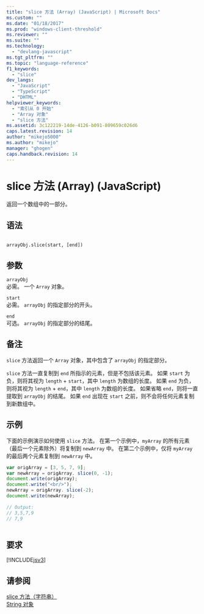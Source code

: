 ```yaml
---
title: "slice 方法 (Array) (JavaScript) | Microsoft Docs"
ms.custom: ""
ms.date: "01/18/2017"
ms.prod: "windows-client-threshold"
ms.reviewer: ""
ms.suite: ""
ms.technology: 
  - "devlang-javascript"
ms.tgt_pltfrm: ""
ms.topic: "language-reference"
f1_keywords: 
  - "slice"
dev_langs: 
  - "JavaScript"
  - "TypeScript"
  - "DHTML"
helpviewer_keywords: 
  - "索引从 0 开始"
  - "Array 对象"
  - "slice 方法"
ms.assetid: 3c122219-14de-4126-b091-809659c026d6
caps.latest.revision: 14
author: "mikejo5000"
ms.author: "mikejo"
manager: "ghogen"
caps.handback.revision: 14
---
```

# slice 方法 (Array) (JavaScript)
返回一个数组中的一部分。  
  
## 语法  
  
```  
  
arrayObj.slice(start, [end])   
```  
  
## 参数  
 `arrayObj`  
 必需。  一个 `Array` 对象。  
  
 `start`  
 必需。  `arrayObj` 的指定部分的开头。  
  
 `end`  
 可选。  `arrayObj` 的指定部分的结尾。  
  
## 备注  
 `slice` 方法返回一个 `Array` 对象，其中包含了 `arrayObj` 的指定部分。  
  
 `slice` 方法一直复制到 `end` 所指示的元素，但是不包括该元素。  如果 `start` 为负，则将其视为 `length` \+ `start`，其中 `length` 为数组的长度。  如果 `end` 为负，则将其视为 `length` \+ `end`，其中 `length` 为数组的长度。  如果省略 `end`，则将一直提取到 `arrayObj` 的结尾。  如果 `end` 出现在 `start` 之前，则不会将任何元素复制到新数组中。  
  
## 示例  
 下面的示例演示如何使用 `slice` 方法。  在第一个示例中，`myArray` 的所有元素（最后一个元素除外）将复制到 `newArray` 中。  在第二个示例中，仅将 `myArray` 的最后两个元素复制到 `newArray` 中。  
  
```javascript  
var origArray = [3, 5, 7, 9];  
var newArray = origArray. slice(0, -1);  
document.write(origArray);  
document.write("<br/>");  
newArray = origArray. slice(-2);  
document.write(newArray);  
  
// Output:  
// 3,5,7,9  
// 7,9  
  
```  
  
## 要求  
 [!INCLUDE[jsv3](../../javascript/reference/includes/jsv3-md.md)]  
  
## 请参阅  
 [slice 方法（字符串）](../../javascript/reference/slice-method-string-javascript.md)   
 [String 对象](../../javascript/reference/string-object-javascript.md)